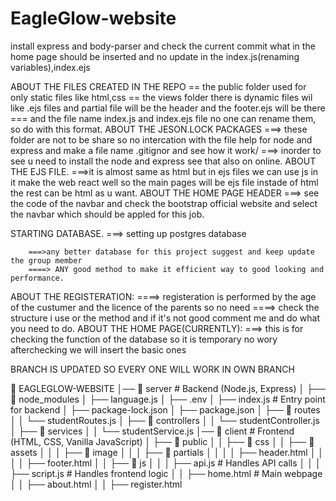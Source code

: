 # EagleGlow-website
install express and body-parser and check the current commit what in the home page should be inserted and no update in the index.js(renaming variables),index.ejs

ABOUT THE FILES CREATED IN THE REPO
        == the public folder used for only static files like html,css 
        == the views folder there is dynamic files wil like .ejs files and partial file will be the header and the footer.ejs will be there
        === and the file name index.js and index.ejs file no one can rename them, so do with this format.
ABOUT THE JESON.LOCK PACKAGES
        ===>  these folder are not to be share so no intercation with the file help for node and express and make a file name .gitignor and see how it work/
        ===> inorder to see u need to install the node and express see that also on online.
ABOUT THE EJS FILE.
        ===>it is almost same as html but in ejs files we can use js in it make the web react well so the main pages will be ejs file instade of html the rest can be 
                html as u want.
ABOUT THE HOME PAGE HEADER
        ===> see the code of the navbar and check the bootstrap official website and select the navbar which should be appled for this job.

STARTING DATABASE.
        ===> setting up postgres database
        
        ===>any better database for this project suggest and keep update the group member
        ====> ANY good method to make it efficient way to good looking and performance.
ABOUT THE REGISTERATION:
        ====> registeration is performed by the age of the custumer and the licence of the parents so no need
        ====> check the structure i use or the method and if it's not good comment me and do what you need to do.
ABOUT THE HOME PAGE(CURRENTLY):
         ===> this is for checking the function of the database so it is temporary no wory afterchecking we will insert the basic ones

BRANCH IS UPDATED SO EVERY ONE WILL WORK IN OWN BRANCH

📂 EAGLEGLOW-WEBSITE
│── 📂 server       # Backend (Node.js, Express)
│   ├── 📂 node_modules 
│   ├── language.js 
│   ├── .env
│   ├── index.js  # Entry point for backend
│   ├── package-lock.json
│   ├── package.json
│   ├── 📂 routes
│   │   └── studentRoutes.js
│   ├── 📂 controllers
│   │   └── studentController.js
│   ├── 📂 services
│   │   └── studentService.js
│── 📂 client       # Frontend (HTML, CSS, Vanilla JavaScript)
│   ├── 📂 public
│   │   ├── 📂 css
│   │   ├── 📂 assets
│   │   │   ├── 📂 image
│   │   │   ├── 📂 partials
│   │   │   │   ├── header.html
│   │   │   │   ├── footer.html
│   │   ├── 📂 js
│   │   │   ├── api.js  # Handles API calls
│   │   │   ├── script.js  # Handles frontend logic
│   │   ├── home.html  # Main webpage
│   │   ├── about.html
│   │   ├── register.html
